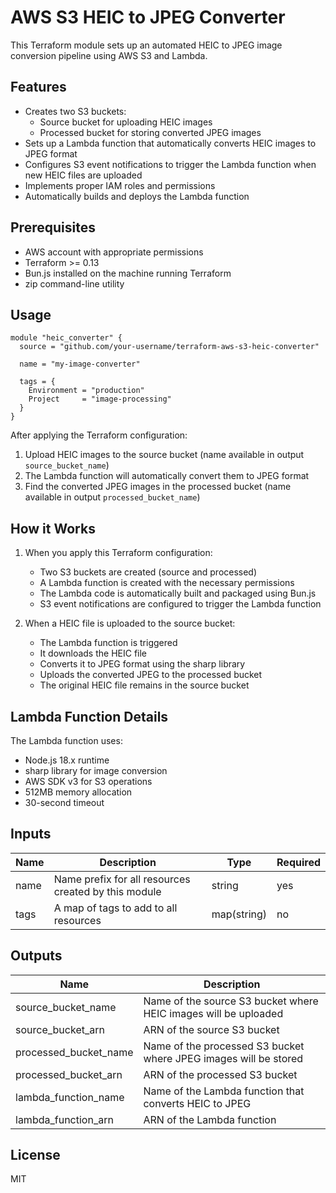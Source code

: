# AWS S3 HEIC to JPEG Converter

This Terraform module sets up an automated HEIC to JPEG image conversion pipeline using AWS S3 and Lambda.

## Features

- Creates two S3 buckets:
  - Source bucket for uploading HEIC images
  - Processed bucket for storing converted JPEG images
- Sets up a Lambda function that automatically converts HEIC images to JPEG format
- Configures S3 event notifications to trigger the Lambda function when new HEIC files are uploaded
- Implements proper IAM roles and permissions
- Automatically builds and deploys the Lambda function

## Prerequisites

- AWS account with appropriate permissions
- Terraform >= 0.13
- Bun.js installed on the machine running Terraform
- zip command-line utility

## Usage

```hcl
module "heic_converter" {
  source = "github.com/your-username/terraform-aws-s3-heic-converter"

  name = "my-image-converter"

  tags = {
    Environment = "production"
    Project     = "image-processing"
  }
}
```

After applying the Terraform configuration:
1. Upload HEIC images to the source bucket (name available in output `source_bucket_name`)
2. The Lambda function will automatically convert them to JPEG format
3. Find the converted JPEG images in the processed bucket (name available in output `processed_bucket_name`)

## How it Works

1. When you apply this Terraform configuration:
   - Two S3 buckets are created (source and processed)
   - A Lambda function is created with the necessary permissions
   - The Lambda code is automatically built and packaged using Bun.js
   - S3 event notifications are configured to trigger the Lambda function

2. When a HEIC file is uploaded to the source bucket:
   - The Lambda function is triggered
   - It downloads the HEIC file
   - Converts it to JPEG format using the sharp library
   - Uploads the converted JPEG to the processed bucket
   - The original HEIC file remains in the source bucket

## Lambda Function Details

The Lambda function uses:
- Node.js 18.x runtime
- sharp library for image conversion
- AWS SDK v3 for S3 operations
- 512MB memory allocation
- 30-second timeout

## Inputs

| Name | Description | Type | Required |
|------|-------------|------|----------|
| name | Name prefix for all resources created by this module | string | yes |
| tags | A map of tags to add to all resources | map(string) | no |

## Outputs

| Name | Description |
|------|-------------|
| source_bucket_name | Name of the source S3 bucket where HEIC images will be uploaded |
| source_bucket_arn | ARN of the source S3 bucket |
| processed_bucket_name | Name of the processed S3 bucket where JPEG images will be stored |
| processed_bucket_arn | ARN of the processed S3 bucket |
| lambda_function_name | Name of the Lambda function that converts HEIC to JPEG |
| lambda_function_arn | ARN of the Lambda function |

## License

MIT


